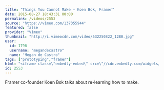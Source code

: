 ```yaml
---
title: "Things You Cannot Make – Koen Bok, Framer"
date: 2015-08-27 18:43:31 00:00
permalink: /videos/2553
source: "https://vimeo.com/137355944"
featured: false
provider: "Vimeo"
thumbnail: "http://i.vimeocdn.com/video/532250822_1280.jpg"
user:
  id: 1796
  username: "megandecastro"
  name: "Megan de Castro"
tags: ["prototyping","framer"]
html: "<iframe class=\"embedly-embed\" src=\"//cdn.embedly.com/widgets/media.html?src=https%3A%2F%2Fplayer.vimeo.com%2Fvideo%2F137355944&wmode=transparent&url=https%3A%2F%2Fvimeo.com%2F137355944&image=http%3A%2F%2Fi.vimeocdn.com%2Fvideo%2F532250822_1280.jpg&key=daaebf4d9cdd46779200162d0ca86e20&type=text%2Fhtml&schema=vimeo\" width=\"1280\" height=\"720\" scrolling=\"no\" frameborder=\"0\" allowfullscreen></iframe>"
id: 2553
---
```


Framer co-founder Koen Bok talks about re-learning how to make.